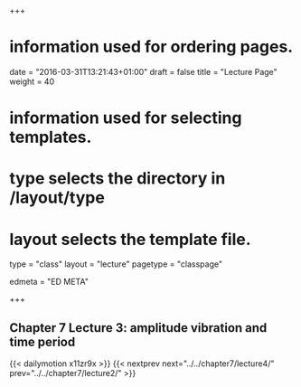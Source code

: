 +++
# information used for ordering pages.
date = "2016-03-31T13:21:43+01:00"
draft = false
title = "Lecture Page"
weight = 40

# information used for selecting templates.
# type selects the directory in /layout/type
# layout selects the template file.

type   = "class"
layout = "lecture"
pagetype = "classpage"





edmeta = "ED META"

+++
## Chapter 7 Lecture 3: amplitude vibration and time period
{{< dailymotion x11zr9x >}}
{{< nextprev next="../../chapter7/lecture4/"     prev="../../chapter7/lecture2/"  >}}

